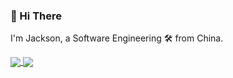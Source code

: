 ### 👋 Hi There

I'm Jackson, a Software Engineering :hammer_and_wrench: from China. 

<a href="https://github.com/anuraghazra/github-readme-stats">
  <img align="center" src="https://github-readme-stats.vercel.app/api?username=jackson18&count_private=true&show_icons=true&theme=dark" />
</a>
<a href="https://github.com/anuraghazra/convoychat">
  <img align="center" src="https://github-readme-stats.vercel.app/api/top-langs/?username=jackson18&langs_count=8&theme=dark&count_private=true&layout=compact&hide=javascript,html,css,CoffeeScript&card_width=250" />
</a>
